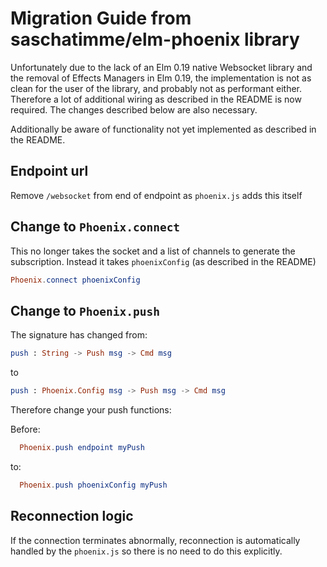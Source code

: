 # Migration Guide from saschatimme/elm-phoenix library

Unfortunately due to the lack of an Elm 0.19 native Websocket library and the removal
of Effects Managers in Elm 0.19, the implementation is not as clean for the user of
the library, and probably not as performant either.  Therefore a lot of additional
wiring as described in the README is now required.  The changes described below are
also necessary.

Additionally be aware of functionality not yet implemented as described in the README.

## Endpoint url
Remove `/websocket` from end of endpoint as `phoenix.js` adds this itself

## Change to `Phoenix.connect`
This no longer takes the socket and a list of channels to generate the subscription.
Instead it takes `phoenixConfig` (as described in the README)
```elm
Phoenix.connect phoenixConfig
```

## Change to `Phoenix.push`
The signature has changed from:
```elm
push : String -> Push msg -> Cmd msg
```
to
```elm
push : Phoenix.Config msg -> Push msg -> Cmd msg
```
Therefore change your push functions:

Before:
```elm
  Phoenix.push endpoint myPush
```
to:
```elm
  Phoenix.push phoenixConfig myPush
```
## Reconnection logic
If the connection terminates abnormally, reconnection is automatically handled
by the `phoenix.js` so there is no need to do this explicitly.
